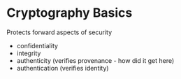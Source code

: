 # Cryptography Basics

Protects forward aspects of security
* confidentiality
* integrity
* authenticity (verifies provenance - how did it get here)
* authentication (verifies identity)